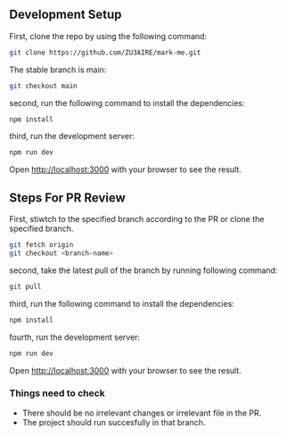 ## Development Setup

First, clone the repo by using the following command:

```bash
git clone https://github.com/ZU3AIRE/mark-me.git 
```

The stable branch is main:

```bash
git checkout main

```
second, run the following command to install the dependencies:

```bash
npm install
```

third, run the development server:

```bash
npm run dev

```

Open [http://localhost:3000](http://localhost:3000) with your browser to see the result.


## Steps For PR Review

First, stiwtch to the specified branch according to the PR or clone the specified branch.

```bash
git fetch origin
git checkout <branch-name>
```

second, take the latest pull of the branch by running following command:

``` bash
git pull
```

third, run the following command to install the dependencies:

```bash
npm install
```

fourth, run the development server:

```bash
npm run dev

```

Open [http://localhost:3000](http://localhost:3000) with your browser to see the result.

### Things need to check 
- There should be no irrelevant changes or irrelevant file in the PR.
- The project should run succesfully in that branch.